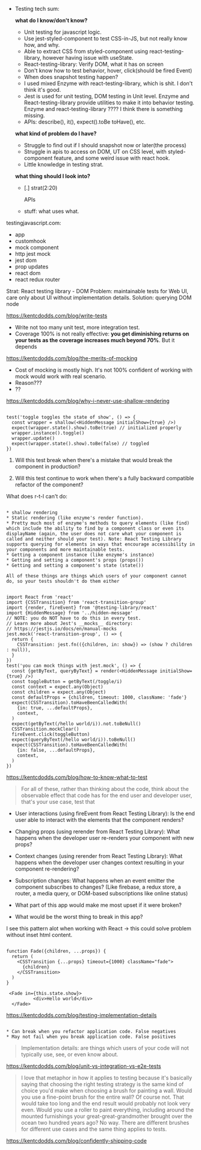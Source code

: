 * Testing tech sum:

  **what do I know/don't know?**

    - Unit testing for javascript logic.
    - Use jest-styled-component to test CSS-in-JS, but not really know how, and why.
    - Able to extract CSS from styled-component using react-testing-library, however having issue with useState.
    - React-testing-library: Verify DOM, what it has on screen
    - Don't know how to test behavior, hover, click(should be fired Event)
    - When does snapshot testing happen?
    - I used mixed Enzyme with react-testing-library, which is shit. I don't think it's good.
    - Jest is used for unit testing, DOM testing in Unit level. Enzyme and React-testing-library provide utilities to make it into behavior testing. Enzyme and react-testing-library ???? I think there is something missing.
    - APIs: describe(), it(), expect().toBe toHave(), etc.

  **what kind of problem do I have?**

    - Struggle to find out if I should snapshot now or later(the process)
    - Struggle in apis to access on DOM, UT on CSS level, with styled-component feature, and some weird issue with react hook.
    - Little knowledge in testing strat.

  **what thing should I look into?**

    - [.] strat(2:20)

      APIs

    - stuff: what uses what.

testingjavascript.com: 

  + app
  + customhook
  + mock component
  + http jest mock
  + jest dom
  + prop updates
  + react dom
  + react redux router

Strat: React testing library - DOM
  Problem: maintainable tests for Web UI, care only about UI without implementation details.
  Solution: querying DOM node

https://kentcdodds.com/blog/write-tests

* Write not too many unit test, more integration test.
* Coverage 100% is not really effective: **you get diminishing returns on your tests as the coverage increases much beyond 70%**. But it depends

https://kentcdodds.com/blog/the-merits-of-mocking

* Cost of mocking is mostly high. It's not 100% confident of working with mock would work with real scenario.
* Reason???
* ?? 

https://kentcdodds.com/blog/why-i-never-use-shallow-rendering

``` 

test('toggle toggles the state of show', () => {
  const wrapper = shallow(<HiddenMessage initialShow={true} />)
  expect(wrapper.state().show).toBe(true) // initialized properly
  wrapper.instance().toggle()
  wrapper.update()
  expect(wrapper.state().show).toBe(false) // toggled
})
```

1. Will this test break when there's a mistake that would break the component in production?

2. Will this test continue to work when there's a fully backward compatible refactor of the component?

What does r-t-l can't do: 

``` 

* shallow rendering
* Static rendering (like enzyme's render function).
* Pretty much most of enzyme's methods to query elements (like find) which include the ability to find by a component class or even its displayName (again, the user does not care what your component is called and neither should your test). Note: React Testing Library supports querying for elements in ways that encourage accessibility in your components and more maintainable tests.
* Getting a component instance (like enzyme's instance)
* Getting and setting a component's props (props())
* Getting and setting a component's state (state())

All of these things are things which users of your component cannot do, so your tests shouldn't do them either

```

``` 

import React from 'react'
import {CSSTransition} from 'react-transition-group'
import {render, fireEvent} from '@testing-library/react'
import {HiddenMessage} from '../hidden-message'
// NOTE: you do NOT have to do this in every test.
// Learn more about Jest's __mocks__ directory:
// https://jestjs.io/docs/en/manual-mocks
jest.mock('react-transition-group', () => {
  return {
    CSSTransition: jest.fn(({children, in: show}) => (show ? children : null)),
  }
})
test('you can mock things with jest.mock', () => {
  const {getByText, queryByText} = render(<HiddenMessage initialShow={true} />)
  const toggleButton = getByText(/toggle/i)
  const context = expect.any(Object)
  const children = expect.any(Object)
  const defaultProps = {children, timeout: 1000, className: 'fade'}
  expect(CSSTransition).toHaveBeenCalledWith(
    {in: true, ...defaultProps},
    context,
  )
  expect(getByText(/hello world/i)).not.toBeNull()
  CSSTransition.mockClear()
  fireEvent.click(toggleButton)
  expect(queryByText(/hello world/i)).toBeNull()
  expect(CSSTransition).toHaveBeenCalledWith(
    {in: false, ...defaultProps},
    context,
  )
})
```

https://kentcdodds.com/blog/how-to-know-what-to-test

> For all of these, rather than thinking about the code, think about the observable effect that code has for the end user and developer user, that's your use case, test that

* User interactions (using fireEvent from React Testing Library): Is the end user able to interact with the elements that the component renders?
* Changing props (using rerender from React Testing Library): What happens when the developer user re-renders your component with new props?
* Context changes (using rerender from React Testing Library): What happens when the developer user changes context resulting in your component re-rendering?
* Subscription changes: What happens when an event emitter the component subscribes to changes? (Like firebase, a redux store, a router, a media query, or DOM-based subscriptions like online status)

* What part of this app would make me most upset if it were broken?

* What would be the worst thing to break in this app?

I see this pattern alot when working with React -> this could solve problem without inset html content.

``` 

function Fade({children, ...props}) {
  return (
    <CSSTransition {...props} timeout={1000} className="fade">
      {children}
    </CSSTransition>
  )
}

 <Fade in={this.state.show}>
          <div>Hello world</div>
  </Fade>
```

https://kentcdodds.com/blog/testing-implementation-details

``` 

* Can break when you refactor application code. False negatives
* May not fail when you break application code. False positives

```

> Implementation details: are things which users of your code will not typically use, see, or even know about.

https://kentcdodds.com/blog/unit-vs-integration-vs-e2e-tests

> I love that metaphor in how it applies to testing because it's basically saying that choosing the right testing strategy is the same kind of choice you'd make when choosing a brush for painting a wall. Would you use a fine-point brush for the entire wall? Of course not. That would take too long and the end result would probably not look very even. Would you use a roller to paint everything, including around the mounted furnishings your great-great-grandmother brought over the ocean two hundred years ago? No way. There are different brushes for different use cases and the same thing applies to tests.

https://kentcdodds.com/blog/confidently-shipping-code

